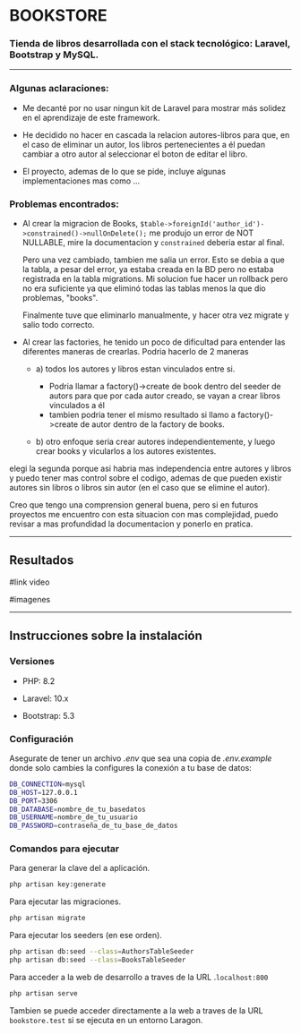# BOOKSTORE

### Tienda de libros desarrollada con el stack tecnológico: Laravel, Bootstrap y MySQL.

---

### Algunas aclaraciones:
- Me decanté por no usar ningun kit de Laravel para mostrar más solidez en el aprendizaje de este framework.

- He decidido no hacer en cascada la relacion autores-libros para que, en el caso de eliminar un autor, los libros pertenecientes a él puedan cambiar a otro autor al seleccionar el boton de editar el libro.

- El proyecto, ademas de lo que se pide, incluye algunas implementaciones mas como ...


### Problemas encontrados:

-   Al crear la migracion de Books, `$table->foreignId('author_id')->constrained()->nullOnDelete();` me produjo un error de NOT NULLABLE, mire la documentacion y `constrained` deberia estar al final.

    Pero una vez cambiado, tambien me salia un error. Esto se debia a que la tabla, a pesar del error, ya estaba creada en la BD pero no estaba registrada en la tabla migrations.
    Mi solucion fue hacer un rollback pero no era suficiente ya que eliminó todas las tablas menos la que dio problemas, "books".

    Finalmente tuve que eliminarlo manualmente, y hacer otra vez migrate y salio todo correcto.

- Al crear las factories, he tenido un poco de dificultad para entender las diferentes maneras de crearlas. 
Podria hacerlo de 2 maneras
    
    - a) todos los autores y libros estan vinculados entre si.

		- Podria llamar a factory()->create de book dentro del seeder de autors para que por cada autor creado, se vayan a crear libros vinculados a él
		- tambien podria tener el mismo resultado si llamo a factory()->create de autor dentro de la factory de books.
    - b) otro enfoque seria crear autores independientemente, y luego crear books y vicularlos a los autores existentes.

elegi la segunda porque asi habria mas independencia entre autores y libros y puedo tener mas control sobre el codigo, ademas de que pueden existir autores sin libros o libros sin autor (en el caso que se elimine el autor).


Creo que tengo una comprension general buena, pero si en futuros proyectos me encuentro con esta situacion con mas complejidad, puedo revisar a mas profundidad la documentacion y ponerlo
en pratica.

---
## Resultados

#link video

#imagenes


---

## Instrucciones sobre la instalación
### Versiones
- PHP: 8.2

- Laravel: 10.x

- Bootstrap: 5.3

### Configuración

Asegurate de tener un archivo *.env* que sea una copia de *.env.example* donde solo cambies la configures la conexión a tu base de datos:

```sh
DB_CONNECTION=mysql
DB_HOST=127.0.0.1
DB_PORT=3306
DB_DATABASE=nombre_de_tu_basedatos
DB_USERNAME=nombre_de_tu_usuario
DB_PASSWORD=contraseña_de_tu_base_de_datos
```

### Comandos para ejecutar

Para generar la clave del a aplicación.
```sh
php artisan key:generate
```

Para ejecutar las migraciones.
```sh
php artisan migrate
```
Para ejecutar los seeders (en ese orden).
```sh
php artisan db:seed --class=AuthorsTableSeeder
php artisan db:seed --class=BooksTableSeeder
```

Para acceder a la web de desarrollo a traves de la URL .`localhost:800`
```sh
php artisan serve
```
Tambien se puede acceder directamente a la web a traves de la URL `bookstore.test` si se ejecuta en un entorno Laragon.


